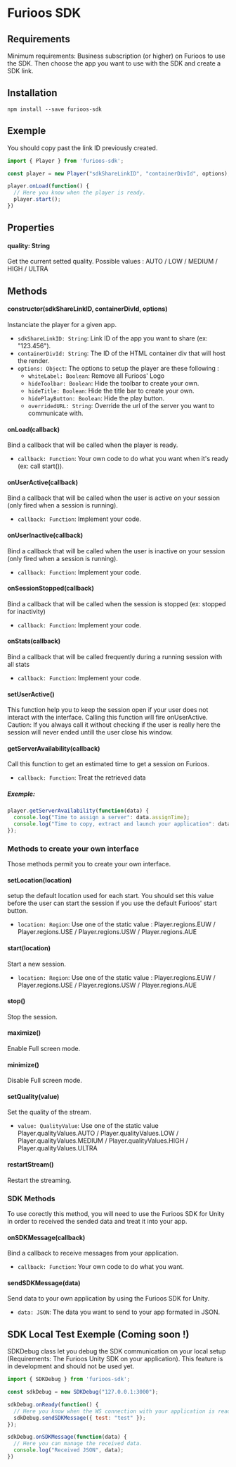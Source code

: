 # Furioos SDK
## Requirements
Minimum requirements: Business subscription (or higher) on Furioos to use the SDK.
Then choose the app you want to use with the SDK and create a SDK link.

## Installation
```npm install --save furioos-sdk```

## Exemple
You should copy past the link ID previously created.
```javascript
import { Player } from 'furioos-sdk';

const player = new Player("sdkShareLinkID", "containerDivId", options);

player.onLoad(function() {
  // Here you know when the player is ready.
  player.start();
})
```

## Properties
#### quality: String
Get the current setted quality. Possible values : AUTO / LOW / MEDIUM / HIGH / ULTRA

## Methods
#### constructor(sdkShareLinkID, containerDivId, options)
Instanciate the player for a given app.
- `sdkShareLinkID: String`: Link ID of the app you want to share (ex: "123.456").
- `containerDivId: String`: The ID of the HTML container div that will host the render.
- `options: Object`: The options to setup the player are these following :
  - `whiteLabel: Boolean`: Remove all Furioos' Logo
  - `hideToolbar: Boolean`: Hide the toolbar to create your own.
  - `hideTitle: Boolean`: Hide the title bar to create your own.
  - `hidePlayButton: Boolean`: Hide the play button.
  - `overridedURL: String`: Override the url of the server you want to communicate with.

#### onLoad(callback)
Bind a callback that will be called when the player is ready.
- `callback: Function`: Your own code to do what you want when it's ready (ex: call start()).

#### onUserActive(callback)
Bind a callback that will be called when the user is active on your session (only fired when a session is running).
- `callback: Function`: Implement your code.

#### onUserInactive(callback)
Bind a callback that will be called when the user is inactive on your session (only fired when a session is running).
- `callback: Function`: Implement your code.

#### onSessionStopped(callback)
Bind a callback that will be called when the session is stopped (ex: stopped for inactivity)
- `callback: Function`: Implement your code.

#### onStats(callback)
Bind a callback that will be called frequently during a running session with all stats
- `callback: Function`: Implement your code.

#### setUserActive()
This function help you to keep the session open if your user does not interact with the interface.
Calling this function will fire onUserActive.
Caution: If you always call it without checking if the user is really here the session will never ended untill the user close his window.

#### getServerAvailability(callback)
Call this function to get an estimated time to get a session on Furioos.
- `callback: Function`: Treat the retrieved data
##### Exemple:
```javascript
player.getServerAvailability(function(data) {
  console.log("Time to assign a server": data.assignTime);
  console.log("Time to copy, extract and launch your application": data.launchTime);
});
```

### Methods to create your own interface
Those methods permit you to create your own interface.

#### setLocation(location)
setup the default location used for each start. 
You should set this value before the user can start the session if you use the default Furioos' start button.
- `location: Region`: Use one of the static value : Player.regions.EUW / Player.regions.USE / Player.regions.USW / Player.regions.AUE

#### start(location)
Start a new session.
- `location: Region`: Use one of the static value : Player.regions.EUW / Player.regions.USE / Player.regions.USW / Player.regions.AUE

#### stop()
Stop the session.

#### maximize()
Enable Full screen mode.

#### minimize()
Disable Full screen mode.

#### setQuality(value)
Set the quality of the stream.
- `value: QualityValue`: Use one of the static value Player.qualityValues.AUTO / Player.qualityValues.LOW / Player.qualityValues.MEDIUM / Player.qualityValues.HIGH / Player.qualityValues.ULTRA

#### restartStream()
Restart the streaming.

### SDK Methods
To use corectly this method, you will need to use the Furioos SDK for Unity in order to received the sended data and treat it into your app.

#### onSDKMessage(callback)
Bind a callback to receive messages from your application.
- `callback: Function`: Your own code to do what you want.

#### sendSDKMessage(data)
Send data to your own application by using the Furioos SDK for Unity.
- `data: JSON`: The data you want to send to your app formated in JSON.

## SDK Local Test Exemple (Coming soon !)
SDKDebug class let you debug the SDK communication on your local setup (Requirements: The Furioos Unity SDK on your application).
This feature is in development and should not be used yet.
```javascript
import { SDKDebug } from 'furioos-sdk';

const sdkDebug = new SDKDebug("127.0.0.1:3000");

sdkDebug.onReady(function() {
  // Here you know when the WS connection with your application is ready.
  sdkDebug.sendSDKMessage({ test: "test" });
});

sdkDebug.onSDKMessage(function(data) {
  // Here you can manage the received data.
  console.log("Received JSON", data);
})
```
